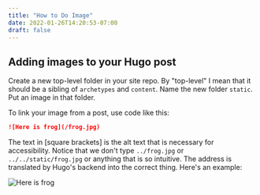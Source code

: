 ```yaml
---
title: "How to Do Image"
date: 2022-01-26T14:20:53-07:00
draft: false
---
```

## Adding images to your Hugo post

Create a new top-level folder in your site repo. By "top-level"
I mean that it should be a sibling of `archetypes` and `content`.
Name the new folder `static`. Put an image in that folder.

To link your image from a post, use code like this:
```md
![Here is frog](/frog.jpg)
```
The text in [square brackets] is the alt text that is necessary
for accessibility. Notice that we don't type `../frog.jpg` or `../../static/frog.jpg`
or anything that is so intuitive. The address is translated by Hugo's
backend into the correct thing. Here's an example:

![Here is frog](/frog.jpg)
